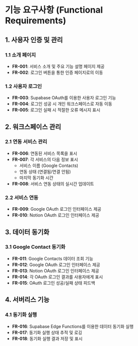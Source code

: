 # 기능 요구사항 (Functional Requirements)

## 1. 사용자 인증 및 관리

### 1.1 소개 페이지

- **FR-001**: 서비스 소개 및 주요 기능 설명 페이지 제공
- **FR-002**: 로그인 버튼을 통한 인증 페이지로의 이동

### 1.2 사용자 로그인

- **FR-003**: Supabase OAuth를 이용한 사용자 로그인 기능
- **FR-004**: 로그인 성공 시 개인 워크스페이스로 자동 이동
- **FR-005**: 로그인 실패 시 적절한 오류 메시지 표시

## 2. 워크스페이스 관리

### 2.1 연동 서비스 관리

- **FR-006**: 연동된 서비스 목록을 표시
- **FR-007**: 각 서비스의 다음 정보 표시
  - 서비스 이름 (Google Contacts)
  - 연동 상태 (연결됨/연결 안됨)
  - 마지막 동기화 시간
- **FR-008**: 서비스 연동 상태의 실시간 업데이트

### 2.2 서비스 연동

- **FR-009**: Google OAuth 로그인 인터페이스 제공
- **FR-010**: Notion OAuth 로그인 인터페이스 제공

## 3. 데이터 동기화

### 3.1 Google Contact 동기화

- **FR-011**: Google Contacts 데이터 조회 기능
- **FR-012**: Google OAuth 로그인 인터페이스 제공
- **FR-013**: Notion OAuth 로그인 인터페이스 제공
- **FR-014**: 각 OAuth 로그인 결과를 사용자에게 표시
- **FR-015**: OAuth 로그인 성공/실패 상태 피드백

## 4. 서버리스 기능

### 4.1 동기화 실행

- **FR-016**: Supabase Edge Functions를 이용한 데이터 동기화 실행
- **FR-017**: 동기화 실행 상태 추적 및 로깅
- **FR-018**: 동기화 실행 결과 저장 및 표시
